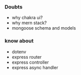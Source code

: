 ### Doubts

- why chakra ui?
- why mern stack?
- mongoose schema and models

### know about

- dotenv
- express router
- express controller
- express async handler
